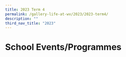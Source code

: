 ```yaml
---
title: 2023 Term 4
permalink: /gallery-life-at-wv/2023/2023-term4/
description: ""
third_nav_title: "2023"
---
```


# School Events/Programmes

